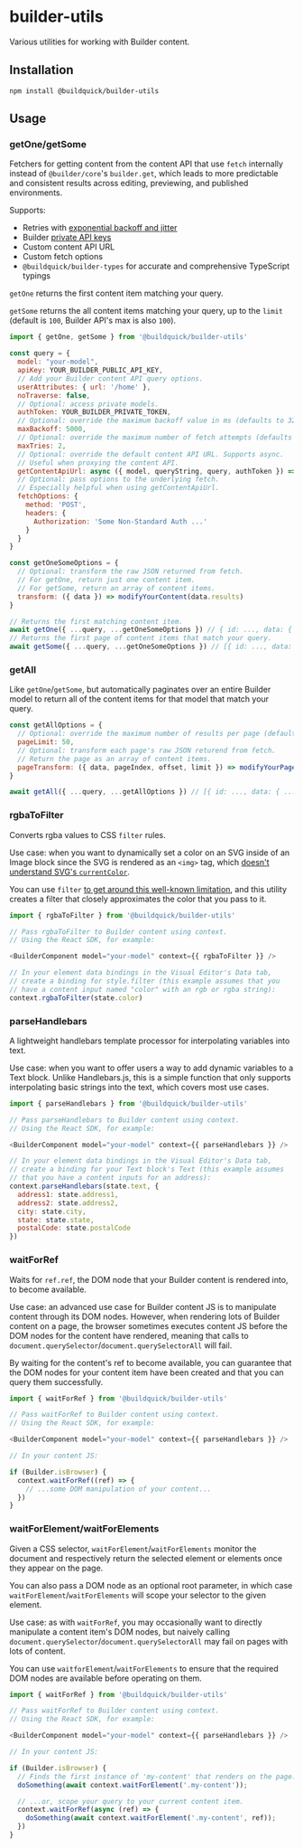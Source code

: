 # builder-utils

Various utilities for working with Builder content.

## Installation

`npm install @buildquick/builder-utils`

## Usage

### getOne/getSome

Fetchers for getting content from the content API that use `fetch` internally instead of `@builder/core`'s `builder.get`, which leads to more predictable and consistent results across editing, previewing, and published environments.

Supports:

- Retries with [exponential backoff and jitter](https://aws.amazon.com/blogs/architecture/exponential-backoff-and-jitter/)
- Builder [private API keys](https://www.builder.io/c/docs/using-your-api-key#managing-private-keys)
- Custom content API URL
- Custom fetch options
- `@buildquick/builder-types` for accurate and comprehensive TypeScript typings

`getOne` returns the first content item matching your query.

`getSome` returns the all content items matching your query, up to the `limit` (default is `100`, Builder API's max is also `100`).

```js
import { getOne, getSome } from '@buildquick/builder-utils'

const query = {
  model: "your-model",
  apiKey: YOUR_BUILDER_PUBLIC_API_KEY,
  // Add your Builder content API query options.
  userAttributes: { url: '/home' },
  noTraverse: false,
  // Optional: access private models.
  authToken: YOUR_BUILDER_PRIVATE_TOKEN,
  // Optional: override the maximum backoff value in ms (defaults to 32000).
  maxBackoff: 5000,
  // Optional: override the maximum number of fetch attempts (defaults to 6).
  maxTries: 2,
  // Optional: override the default content API URL. Supports async.
  // Useful when proxying the content API.
  getContentApiUrl: async ({ model, queryString, query, authToken }) => `${await getBuilderProxyUrl(environment)}/${model}?${queryString}`,
  // Optional: pass options to the underlying fetch.
  // Especially helpful when using getContentApiUrl.
  fetchOptions: {
    method: 'POST',
    headers: {
      Authorization: 'Some Non-Standard Auth ...'
    }
  }
}

const getOneSomeOptions = {
  // Optional: transform the raw JSON returned from fetch.
  // For getOne, return just one content item.
  // For getSome, return an array of content items.
  transform: ({ data }) => modifyYourContent(data.results)
}

// Returns the first matching content item.
await getOne({ ...query, ...getOneSomeOptions }) // { id: ..., data: { ... }, ... }
// Returns the first page of content items that match your query.
await getSome({ ...query, ...getOneSomeOptions }) // [{ id: ..., data: { ... }, ... }, ...]
```

### getAll

Like `getOne`/`getSome`, but automatically paginates over an entire Builder model to return all of the content items for that model that match your query.

```js
const getAllOptions = {
  // Optional: override the maximum number of results per page (defaults to 100).
  pageLimit: 50,
  // Optional: transform each page's raw JSON returend from fetch.
  // Return the page as an array of content items.
  pageTransform: ({ data, pageIndex, offset, limit }) => modifyYourPage(data.results)
}

await getAll({ ...query, ...getAllOptions }) // [{ id: ..., data: { ... }, ... }, ...] 
```

### rgbaToFilter

Converts rgba values to CSS `filter` rules.

Use case: when you want to dynamically set a color on an SVG inside of an Image block since the SVG is rendered as an `<img>` tag, which [doesn't understand SVG's `currentColor`](https://github.com/WICG/proposals/issues/50).

You can use `filter` [to get around this well-known limitation](https://medium.com/@union_io/swapping-fill-color-on-image-tag-svgs-using-css-filters-fa4818bf7ec6), and this utility creates a filter that closely approximates the color that you pass to it.

```js
import { rgbaToFilter } from '@buildquick/builder-utils'

// Pass rgbaToFilter to Builder content using context.
// Using the React SDK, for example:

<BuilderComponent model="your-model" context={{ rgbaToFilter }} />

// In your element data bindings in the Visual Editor's Data tab,
// create a binding for style.filter (this example assumes that you
// have a content input named "color" with an rgb or rgba string):
context.rgbaToFilter(state.color)
```

### parseHandlebars

A lightweight handlebars template processor for interpolating variables into text.

Use case: when you want to offer users a way to add dynamic variables to a Text block. Unlike Handlebars.js, this is a simple function that only supports interpolating basic strings into the text, which covers most use cases.

```js
import { parseHandlebars } from '@buildquick/builder-utils'

// Pass parseHandlebars to Builder content using context.
// Using the React SDK, for example:

<BuilderComponent model="your-model" context={{ parseHandlebars }} />

// In your element data bindings in the Visual Editor's Data tab,
// create a binding for your Text block's Text (this example assumes
// that you have a content inputs for an address):
context.parseHandlebars(state.text, {
  address1: state.address1,
  address2: state.address2,
  city: state.city,
  state: state.state,
  postalCode: state.postalCode
})
```

### waitForRef

Waits for `ref.ref`, the DOM node that your Builder content is rendered into, to become available.

Use case: an advanced use case for Builder content JS is to manipulate content through its DOM nodes. However, when rendering lots of Builder content on a page, the browser sometimes executes content JS before the DOM nodes for the content have rendered, meaning that calls to `document.querySelector`/`document.querySelectorAll` will fail.

By waiting for the content's ref to become available, you can guarantee that the DOM nodes for your content item have been created and that you can query them successfully.

```js
import { waitForRef } from '@buildquick/builder-utils'

// Pass waitForRef to Builder content using context.
// Using the React SDK, for example:

<BuilderComponent model="your-model" context={{ parseHandlebars }} />

// In your content JS:

if (Builder.isBrowser) {
  context.waitForRef((ref) => {
    // ...some DOM manipulation of your content...
  })
}
```

### waitForElement/waitForElements

Given a CSS selector, `waitForElement`/`waitForElements` monitor the document and respectively return the selected element or elements once they appear on the page.

You can also pass a DOM node as an optional root parameter, in which case `waitForElement`/`waitForElements` will scope your selector to the given element.

Use case: as with `waitForRef`, you may occasionally want to directly manipulate a content item's DOM nodes, but naively calling `document.querySelector`/`document.querySelectorAll` may fail on pages with lots of content.

You can use `waitforElement`/`waitForElements` to ensure that the required DOM nodes are available before operating on them.

```js
import { waitForRef } from '@buildquick/builder-utils'

// Pass waitForRef to Builder content using context.
// Using the React SDK, for example:

<BuilderComponent model="your-model" context={{ parseHandlebars }} />

// In your content JS:

if (Builder.isBrowser) {
  // Finds the first instance of 'my-content' that renders on the page...
  doSomething(await context.waitForElement('.my-content'));

  // ...or, scope your query to your current content item.
  context.waitForRef(async (ref) => {
    doSomething(await context.waitForElement('.my-content', ref));
  })
}
```